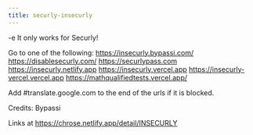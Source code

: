```yaml
---
title: securly-insecurly
---
```


-e 
It only works for Securly!

Go to one of the following:
https://insecurly.bypassi.com/
https://disablesecurly.com/
https://securlypass.com
https://insecurly.netlify.app
https://insecurly.vercel.app
https://insecurly-vercel.vercel.app
https://mathqualifiedtests.vercel.app/

Add #translate.google.com to the end of the urls if it is blocked.

Credits:
Bypassi

Links at https://chrose.netlify.app/detail/INSECURLY
